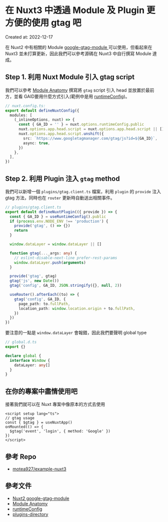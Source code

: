 # 在 Nuxt3 中透過 Module 及 Plugin 更方便的使用 gtag 吧
Created at: 2022-12-17

在 Nuxt2 中有相關的 Module [google-gtag-module
](https://github.com/nuxt-community/google-gtag-module) 可以使用，但看起來在 Nuxt3 並未打算更新，因此我們可以參考源碼在 Nuxt3 中自行撰寫 Module 達成。


## Step 1. 利用 Nuxt Module 引入 gtag script
我們可以參考 [Module Anatomy](https://nuxt.com/docs/guide/going-further/modules#module-anatomy) 撰寫將 `gtag` script 引入 head 並放置於最前方，並看 GAID要用什麼方式引入(範例中是用 [runtimeConfig](https://nuxt.com/docs/migration/runtime-config#runtime-config))。

```ts
// nuxt.config.ts:
export default defineNuxtConfig({
  modules: [
    (_inlineOptions, nuxt) => {
      const { GA_ID = '' } = nuxt.options.runtimeConfig.public
      nuxt.options.app.head.script = nuxt.options.app.head.script || []
      nuxt.options.app.head.script.unshift({
        src: `https://www.googletagmanager.com/gtag/js?id=${GA_ID}`,
        async: true,
      })
    },
  ],
})
```

## Step 2. 利用 Plugin 注入 `gtag` method
我們可以新增一個 `plugins/gtag.client.ts` 檔案，利用 `plugin` 的 `provide` 注入 gtag 方法，同時也在 `router` 更新時自動送出相關事件。

```ts
// plugins/gtag.client.ts
export default defineNuxtPlugin(({ provide }) => {
  const { GA_ID } = useRuntimeConfig().public
  if (process.env.NODE_ENV !== 'production') {
    provide('gtag', () => {})
    return
  }

  window.dataLayer = window.dataLayer || []

  function gtag(..._args: any) {
    // eslint-disable-next-line prefer-rest-params
    window.dataLayer.push(arguments)
  }

  provide('gtag', gtag)
  gtag('js', new Date())
  gtag('config', GA_ID, JSON.stringify({}, null, 2))

  useRouter().afterEach((to) => {
    gtag('config', GA_ID, {
      page_path: to.fullPath,
      location_path: window.location.origin + to.fullPath,
    })
  })
})
```

要注意的一點是 `window.dataLayer` 會報錯，因此我們要聲明 global type

```ts
// global.d.ts
export {}

declare global {
  interface Window {
    dataLayer: any[]
  }
}

```

## 在你的專案中盡情使用吧
接著我們就可以在 Nuxt 專案中像原本的方式去使用
```vue
<script setup lang="ts">
// gtag usage
const { $gtag } = useNuxtApp()
onMounted(() => {
  $gtag('event', 'login', { method: 'Google' })
})
</script>
```

## 參考 Repo
- [motea927/example-nuxt3](https://github.com/motea927/example-nuxt3/commit/32cbcf44a635c3a5628d6aace99ca134a1a7603a)

## 參考文件
- [Nuxt2 google-gtag-module
](https://github.com/nuxt-community/google-gtag-module)
- [Module Anatomy](https://nuxt.com/docs/guide/going-further/modules#module-anatomy)
- [runtimeConfig](https://nuxt.com/docs/migration/runtime-config#runtime-config)
- [plugins-directory](https://nuxt.com/docs/guide/directory-structure/plugins#plugins-directory)
